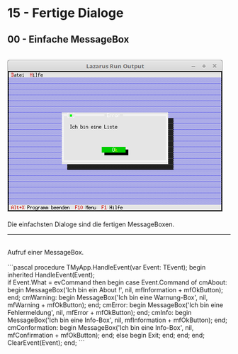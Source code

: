 # 15 - Fertige Dialoge
## 00 - Einfache MessageBox
<br>
<img src="image.png" alt="Selfhtml"><br><br>
Die einfachsten Dialoge sind die fertigen MessageBoxen.<br>
<hr><br>
Aufruf einer MessageBox.<br>
<br>
```pascal
  procedure TMyApp.HandleEvent(var Event: TEvent);
  begin
    inherited HandleEvent(Event);
<br>
    if Event.What = evCommand then begin
      case Event.Command of
        cmAbout: begin
          MessageBox('Ich bin ein About !', nil, mfInformation + mfOkButton);
        end;
        cmWarning: begin
          MessageBox('Ich bin eine Warnung-Box', nil, mfWarning + mfOkButton);
        end;
        cmError: begin
          MessageBox('Ich bin eine Fehlermeldung', nil, mfError + mfOkButton);
        end;
        cmInfo: begin
          MessageBox('Ich bin eine Info-Box', nil, mfInformation + mfOkButton);
        end;
        cmConformation: begin
          MessageBox('Ich bin eine Info-Box', nil, mfConfirmation + mfOkButton);
        end;
        else begin
          Exit;
        end;
      end;
    end;
    ClearEvent(Event);
  end;
```
<br>

